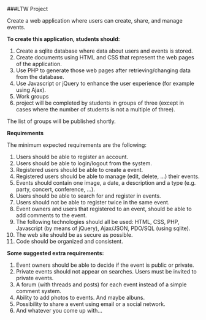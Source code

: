 ###LTW Project


Create a web application where users can create, share, and manage events.

**To create this application, students should:**

1. Create a sqlite database where data about users and events is stored.
2. Create documents using HTML and CSS that represent the web pages of the application.
3. Use PHP to generate those web pages after retrieving/changing data from the database.
4. Use Javascript or jQuery to enhance the user experience (for example using Ajax).
5. Work groups
6. project will be completed by students in groups of three (except in cases where the number of students is not a multiple of three).

The list of groups will be published shortly.

**Requirements**

The minimum expected requirements are the following:

1. Users should be able to register an account.
2. Users should be able to login/logout from the system.
3. Registered users should be able to create a event.
4. Registered users should be able to manage (edit, delete, …) their events.
5. Events should contain one image, a date, a description and a type (e.g. party, concert, conference, …).
6. Users should be able to search for and register in events.
7. Users should not be able to register twice in the same event.
8. Event owners and users that registered to an event, should be able to add comments to the event.
9. The following technologies should all be used: HTML, CSS, PHP, Javascript (by means of jQuery), Ajax/JSON, PDO/SQL (using sqlite).
10. The web site should be as secure as possible.
11. Code should be organized and consistent.

**Some suggested extra requirements:**

1. Event owners should be able to decide if the event is public or private.
2. Private events should not appear on searches. Users must be invited to private events.
3. A forum (with threads and posts) for each event instead of a simple comment system.
4. Ability to add photos to events. And maybe albuns.
5. Possibility to share a event using email or a social network.
6. And whatever you come up with…
